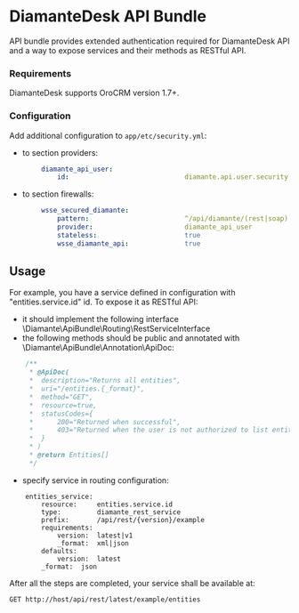 # DiamanteDesk API Bundle #

API bundle provides extended authentication required for DiamanteDesk API and a way to expose services and their methods as RESTful API.

### Requirements ###

DiamanteDesk supports OroCRM version 1.7+.

### Configuration ###

Add additional configuration to `app/etc/security.yml`:

- to section providers:
```yaml
        diamante_api_user:
            id:                             diamante.api.user.security.provider
```

- to section firewalls:
```yaml
        wsse_secured_diamante:
            pattern:                        ^/api/diamante/(rest|soap).*
            provider:                       diamante_api_user
            stateless:                      true
            wsse_diamante_api:              true
```

## Usage

For example, you have a service defined in configuration with "entities.service.id" id. To expose it as RESTful API:

- it should implement the following interface \Diamante\ApiBundle\Routing\RestServiceInterface
- the following methods should be public and annotated with \Diamante\ApiBundle\Annotation\ApiDoc:

```php
    /**
     * @ApiDoc(
     *  description="Returns all entities",
     *  uri="/entities.{_format}",
     *  method="GET",
     *  resource=true,
     *  statusCodes={
     *      200="Returned when successful",
     *      403="Returned when the user is not authorized to list entities"
     *  }
     * )
     * @return Entities[]
     */
```
- specify service in routing configuration:

```
    entities_service:
        resource:     entities.service.id
        type:         diamante_rest_service
        prefix:       /api/rest/{version}/example
        requirements:
            version:  latest|v1
            _format:  xml|json
        defaults:
            version:  latest
        _format:  json
```

After all the steps are completed, your service shall be available at:
 
 ```
 GET http://host/api/rest/latest/example/entities
 ```